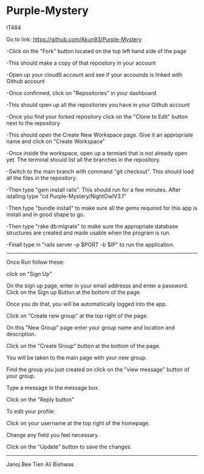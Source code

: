 # Purple-Mystery
IT484

Go to link: https://github.com/Akun93/Purple-Mystery

-Click on the "Fork" button located on the top left hand side of the page

-This should make a copy of that repository in your account

-Open up your cloud9 account and see if your accounds is linked with Github account

-Once confirmed, click on "Repositories" in your dashboard

-This should open up all the repositories you have in your Github account

-Once you find your forked repository click on the "Clone to Edit" button next to the repository

-This should open the Create New Workspace page. Give it an appropriate name and click on "Create Workspace"

-Once inside the workspace, open up a termianl that is not already open yet. The terminal should list all the branches in the repository.

-Switch to the main branch with command "git checkout". This should load all the files in the repository.

-Then type "gem install rails". This should run for a few minutes. After istalling type "cd Purple-Mystery/NightOwlV3.1"

-Then type "bundle install" to make sure all the gems required for this app is install and in good shape to go.

-Then type "rake db:migrate" to make sure the appropriate database structures are created and made usable when the program is run.

-Finall type in "rails server -p $PORT -b $IP" to run the application.
___________________________________
Once Run follow these:

click on "Sign Up"

On the sign up page, enter in your email addresss and enter a password. Click on the Sign up Button at the bottom of the page.

Once you do that, you will be automatiically logged into the app. 

Click on "Create new group" at the top right of the page.

On this "New Group" page enter your group name and location and description.  

Click on the "Create Group" button at the bottom of the page.

You will be taken to the main page with your new group.

Find the group you just created on click on the "view message" button of your group.

Type a message in the message box. 

Click on the "Reply button"

To edit your profile:

Click on your username at the top right of the homepage.  

Change any field you feel necessary.

Click on the "Update" button to save the changes.
___________________________________
Janoj
Bee
Tien
Ali
Bishwas
